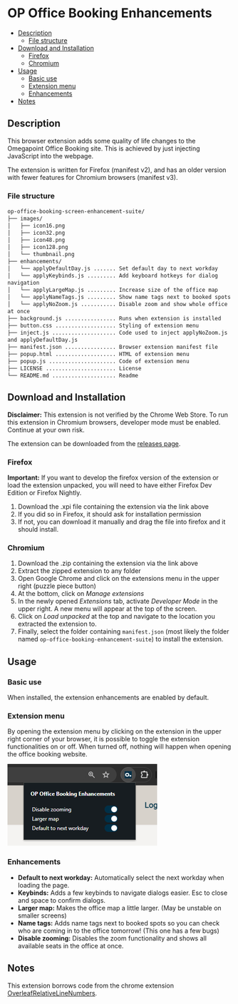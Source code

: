 # OP Office Booking Enhancements <!-- omit in toc -->

- [Description](#description)
  - [File structure](#file-structure)
- [Download and Installation](#download-and-installation)
  - [Firefox](#firefox)
  - [Chromium](#chromium)
- [Usage](#usage)
  - [Basic use](#basic-use)
  - [Extension menu](#extension-menu)
  - [Enhancements](#enhancements)
- [Notes](#notes)

## Description

This browser extension adds some quality of life changes to the Omegapoint Office Booking site.
This is achieved by just injecting JavaScript into the webpage.

The extension is written for Firefox (manifest v2), and has an older version with fewer features
for Chromium browsers (manifest v3).

### File structure

```text
op-office-booking-screen-enhancement-suite/
├── images/
│   ├── icon16.png
│   ├── icon32.png
│   ├── icon48.png
│   ├── icon128.png
│   └── thumbnail.png
├── enhancements/
│   └── applyDefaultDay.js ....... Set default day to next workday
│   └── applyKeybinds.js ......... Add keyboard hotkeys for dialog navigation
│   └── applyLargeMap.js ......... Increase size of the office map
│   └── applyNameTags.js ......... Show name tags next to booked spots
│   └── applyNoZoom.js ........... Disable zoom and show whole office at once
├── background.js ................ Runs when extension is installed
├── button.css ................... Styling of extension menu
├── inject.js .................... Code used to inject applyNoZoom.js and applyDefaultDay.js
├── manifest.json ................ Browser extension manifest file
├── popup.html ................... HTML of extension menu
├── popup.js ..................... Code of extension menu
├── LICENSE ...................... License
└── README.md .................... Readme
```

## Download and Installation

__Disclaimer:__ This extension is not verified by the Chrome Web Store. To run this extension in
Chromium browsers, developer mode must be enabled.
Continue at your own risk.

The extension can be downloaded from the
[releases page](https://github.com/haakon8855/op-office-booking-enhancement-suite/releases/).

### Firefox

__Important:__ If you want to develop the firefox version of the extension or load the extension unpacked, you will need to have either Firefox Dev Edition or Firefox Nightly.

1. Download the .xpi file containing the extension via the link above
2. If you did so in Firefox, it should ask for installation permission
3. If not, you can download it manually and drag the file into firefox and it should install.

### Chromium

1. Download the .zip containing the extension via the link above
2. Extract the zipped extension to any folder
3. Open Google Chrome and click on the extensions menu in the upper right (puzzle piece button)
4. At the bottom, click on _Manage extensions_
5. In the newly opened _Extensions_ tab, activate _Developer Mode_ in the upper right.
   A new menu will appear at the top of the screen.
6. Click on _Load unpacked_ at the top and navigate to the location you extracted the extension to.
7. Finally, select the folder containing `manifest.json` (most likely the folder named
   `op-office-booking-enhancement-suite`) to install the extension.

## Usage

### Basic use

When installed, the extension enhancements are enabled by default.

### Extension menu

By opening the extension menu by clicking on the extension in the upper right corner of your
browser, it is possible to toggle the extension functionalities on or off. When turned off,
nothing will happen when opening the office booking website.

![Image of extension menu](/images/thumbnail.png)

### Enhancements

- __Default to next workday:__ Automatically select the next workday when loading the page.
- __Keybinds:__ Adds a few keybinds to navigate dialogs easier. Esc to close and space to confirm dialogs.
- __Larger map:__ Makes the office map a little larger. (May be unstable on smaller screens)
- __Name tags:__ Adds name tags next to booked spots so you can check who are coming in to the office tomorrow! (This one has a few bugs)
- __Disable zooming:__ Disables the zoom functionality and shows all available seats in the
  office at once.

## Notes

This extension borrows code from the chrome extension [OverleafRelativeLineNumbers](https://github.com/haakon8855/overleafRelativeLineNumbers).
